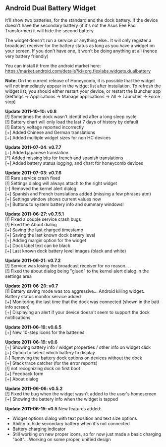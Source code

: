 Android Dual Battery Widget
---------------------------
It'll show two batteries, for the standard and the dock battery. If the device doesn't have the secondary battery 
(if it's not the Asus Eee Pad Transformer) it will hide the second battery 

The widget doesn't run a service or anything else.. It will only register a broadcast receiver for the battery status 
as long as you have a widget on your screen. If you don't have one, it won't be doing anything at all (hence very battery friendly)

You can install it from the android market here: https://market.android.com/details?id=org.flexlabs.widgets.dualbattery

**Note:** On the current release of Honeycomb, it is possible that the widget will not immediately 
appear in the widget list after installation. To refresh the widget list, you should either restart your device, 
or restart the launcher app (Settings -> Applications -> Manage applications -> All -> Launcher -> Force stop)

**Update 2011-10-10: v0.8**  
[!] Sometimes the dock wasn't identified after a long sleep cycle  
[!] Battery chart will only load the last 7 days of history by default  
[!] Battery voltage reported incorrectly  
[+] Added Chinese and German translations  
[+] Added multiple widget sizes for non HC devices  

**Update 2011-07-04: v0.7.7**  
[+] Added japanese translation  
[*] Added missing bits for french and spanish translations  
[+] Added battery status logging, and chart for honeycomb devices  

**Update 2011-07-03: v0.7.6**  
[!] Rare service crash fixed  
[!] Settings dialog will always attach to the right widget  
[-] Removed the kernel alert dialog  
[+] Spanish and French translations added (missing a few phrases atm)  
[+] Settings window shows current values now  
[+] Buttons to system battery info and summary windows!  

**Update 2011-06-27: v0.7.5.1**  
[!] Fixed a couple service crash bugs  
[!] Fixed the About dialog  
[+] Saving the last charged timestamp  
[+] Saving the last known dock battery level  
[+] Adding margin option for the widget  
[+] Dock label text can be black  
[+] Last known dock battery level images (black and white)  

**Update 2011-06-21: v0.7.2**  
[!] Service was losing the broadcast receiver for no reason...  
[!] Fixed the about dialog being "glued" to the kernel alert dialog in the settings area  

**Update 2011-06-20: v0.7**  
[!] Battery saving mode was too aggressive... Android killing widget.. Battery status monitor service added  
[+] Monitoring the last time that the dock was connected (shown in the batt info screen)  
[+] Displaying an alert if your device doesn't seem to support the dock notifications  

**Update 2011-06-19: v0.6.5**  
[+] New 10-step icons for the batteries  

**Update 2011-06-19: v0.6**  
[+] Showing battery info / widget properties / other info on widget click  
[+] Option to select which battery to display  
[-] Removing the battery dock options on devices without the dock  
[+] Stack trace catcher (for the error reports)  
[!] not recognizing dock on first boot  
[+] Feedback form  
[+] About dialog  

**Update 2011-06-06: v0.5.2**  
[!] Fixed the bug when the widget wasn't added to the user's homescreen  
[+] Showing the battery info when the widget is tapped  

**Update 2011-06-15: v0.5**
New features added:  

* Widget options dialog with text position and text size options  
* Ability to hide secondary battery when it's not connected  
* Battery charging indicator  
* Still working on new proper icons, so for now just made a basic charging "bolt"... Working on some proper, unified design 
